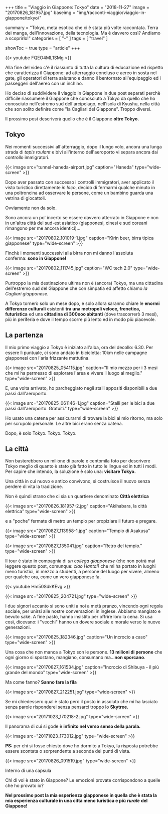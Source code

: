 +++
title = "Viaggio in Giappone: Tokyo"
date = "2018-11-27"
image = "20170826_181957.jpg"
baseimg = "img/racconti-viaggio/viaggio-in-giappone/tokyo/"

summary = "Tokyo, meta esotica che ci è stata più volte raccontata. Terra dei manga, dell'innovazione, della tecnologia. Ma è davvero così? Andiamo a scoprirlo!"
categories = [ "-" ]
tags = [ "travel" ]

showToc = true
type = "article"
+++

{{< youtube FQEO4ML1SMg >}}

  
Alla fine del video c'è il riassunto di tutta la cultura di educazione ed rispetto che caratterizza il Giappone: ad atterraggio concluso e aereo in sosta nel gate, gli operatori di terra salutano e danno il bentornato all'equipaggio ed i passeggeri dell'aereo con un inchino.

Ho deciso di suddividere il viaggio in Giappone in due post separati perchè difficile riassumere il Giappone che conosciuto a Tokyo da quello che ho conosciuto nell'estremo sud dell'arcipelago, nell'isola di Kyushu, nella città che son solito definire come "la Cagliari del Giappone". Troppo diversi.  
  
Il prossimo post descriverà quello che è il Giappone **oltre Tokyo.**

## Tokyo

Nei momenti successivi all'atterraggio, dopo il lungo volo, ancora una lunga strada di _tapis roulant_ e bivi all'interno dell'aeroporto vi separa ancora dai controllo immigratori.

{{< image src="tunnel-haneda-airport.jpg" caption="Haneda" type="wide-screen" >}}

Dopo aver passato con successo i controlli immigratori, aver applicato il visto turistico direttamente _in loco_, decido di fermarmi qualche minuto in una poltroncina ad osservare le persone, come un bambino guarda una vetrina di giocattoli.

Ovviamente non da solo.

Sono ancora un po' incerto se essere davvero atterrato in Giappone e non in un'altra città del sud-est asiatico (giapponesi, cinesi e sud coreani rimangono per me ancora identici)...

{{< image src="20170802_101019-1.jpg" caption="Kirin beer, birra tipica giapponese" type="wide-screen" >}}

Finchè i momenti successivi alla birra non mi danno l'assoluta conferma: **sono in Giappone!**

{{< image src="20170802_111745.jpg" caption="WC tech 2.0" type="wide-screen" >}}

Purtroppo la mia destinazione ultima non è (ancora) Tokyo, ma una cittadina dell'estremo sud del Giappone che con simpatia ed affetto chiamo _la Cagliari giapponese._

A Tokyo tornerò solo un mese dopo, e solo allora saranno chiare le **enormi differenze culturali** esistenti **tra una metropoli veloce, frenetica, futuristica** ed una **cittadina di 300ooo abitanti** (dove trascorrerò 3 mesi), più in periferia e dove il tempo scorre più lento ed in modo più piacevole.

## La partenza

Il mio primo viaggio a Tokyo è iniziato all'alba, ora del decollo: 6.30. Per essere lì puntuale, ci sono andato in bicicletta: 10km nelle campagne giapponesi con l'aria frizzante mattutina.

{{< image src="20170825_054115.jpg" caption="Il mio mezzo per i 3 mesi che mi ha permesso di esplorare l'area e vivere il luogo al meglio." type="wide-screen" >}}

E, una volta arrivato, ho parcheggiato negli stalli appositi disponibili a due passi dall'aeroporto.

{{< image src="20170825_061146-1.jpg" caption="Stalli per le bici a due passi dall'aeroporto. Gratuiti." type="wide-screen" >}}

Ho usato una catena per assicurarmi di trovare la bici al mio ritorno, ma solo per scrupolo personale. Le altre bici erano senza catena.

Dopo, è solo Tokyo. Tokyo. Tokyo.

## La città

Non basterebbero un milione di parole e centomila foto per descrivere Tokyo meglio di quanto è stato già fatto in tutto le lingue ed in tutti i modi. Per capire che intendo, la soluzione è solo una: **visitare Tokyo.**

Una città in cui nuovo e antico convivono, si costruisce il nuovo senza perdere di vita la tradizione.  
  
Non è quindi strano che ci sia un quartiere denominato **Città elettrica**

{{< image src="20170826_181957-2.jpg" caption="Akihabara, la città elettrica" type="wide-screen" >}}

e a "poche" fermate di metro un tempio per propiziare il futuro e pregare.

{{< image src="20170827_113958-1.jpg" caption="Tempio di Asakusa" type="wide-screen" >}}

{{< image src="20170827_135041.jpg" caption="Retro del tempio." type="wide-screen" >}}

Il tour è stato in compagnia di _un collega giapponese_ (che non potrà mai leggere questo post, comunque: _ciao Hanta!)_ che mi ha portato in luoghi meno turistici, in mezzo a studenti, a persone del luogo per vivere, almeno per qualche ora, come un vero giapponese fa.

{{< youtube Hm50SdkKEvg >}}

{{< image src="20170825_204721.jpg" type="wide-screen" >}}

I due signori accanto si sono uniti a noi a metà pranzo, vincendo ogni regola sociale, per unirsi alle nostre conversazioni in inglese. Abbiamo mangiato e bevuto sakè. A fine pasto, hanno insistito per offrire loro la cena. Si usa così, dicevano: i "vecchi" hanno un dovere sociale e morale verso le nuove generazioni.

{{< image src="20170825_182346.jpg" caption="Un incrocio a caso" type="wide-screen" >}}

Una cosa che non manca a Tokyo son le persone. **13 milioni di persone** che ogni giorno si spostano, mangiano, consumano ma...**non sporcano**.

{{< image src="20170827_161534.jpg" caption="Incrocio di Shibuya - il più grande del mondo" type="wide-screen" >}}

Ma come fanno? **Sanno fare la fila**

{{< image src="20170827_212251.jpg" type="wide-screen" >}}

Se mi chiedessero qual è stato però il posto in assoluto che mi ha lasciato senza parole risponderei senza pensarci troppo lo **Skytree.**

{{< image src="20171023_170218-2.jpg" type="wide-screen" >}}

Il panorama di cui si gode è **infinito nel verso senso della parola.**

{{< image src="20171023_173012.jpg" type="wide-screen" >}}

**PS:** per chi si fosse chiesto dove ho dormito a Tokyo, la risposta potrebbe essere scontata o sorprendente a seconda dei punti di vista.

{{< image src="20170826_091519.jpg" type="wide-screen" >}}

Interno di una capsula

Chi di voi è stato in Giappone? Le emozioni provate corrispondono a quelle che ho provato io?

**Nel prossimo post la mia esperienza giapponese in quella che è stata la mia esperienza culturale in una città meno turistica e più** _**rurale**_ **del Giappone!**
